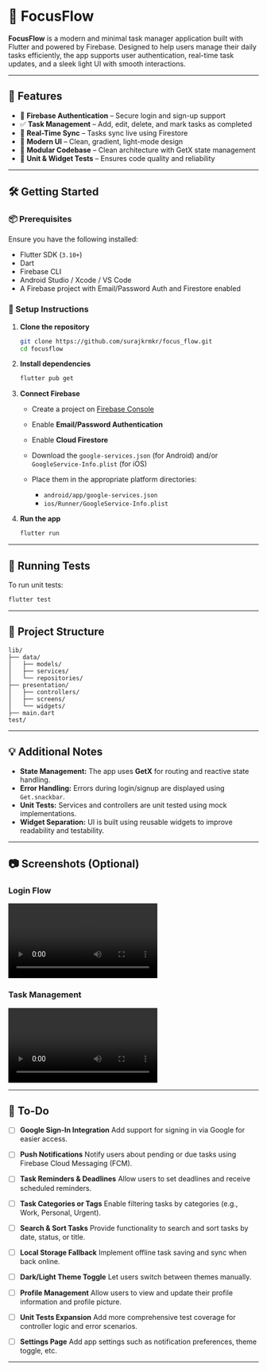 # 🚀 FocusFlow

**FocusFlow** is a modern and minimal task manager application built with Flutter and powered by Firebase. Designed to help users manage their daily tasks efficiently, the app supports user authentication, real-time task updates, and a sleek light UI with smooth interactions.

---

## 🌟 Features

- 🔐 **Firebase Authentication** – Secure login and sign-up support
- ✅ **Task Management** – Add, edit, delete, and mark tasks as completed
- 🔄 **Real-Time Sync** – Tasks sync live using Firestore
- 🎨 **Modern UI** – Clean, gradient, light-mode design
- 🧱 **Modular Codebase** – Clean architecture with GetX state management
- 🧪 **Unit & Widget Tests** – Ensures code quality and reliability

---

## 🛠️ Getting Started

### 📦 Prerequisites

Ensure you have the following installed:

- Flutter SDK (`3.10+`)
- Dart
- Firebase CLI
- Android Studio / Xcode / VS Code
- A Firebase project with Email/Password Auth and Firestore enabled

### 🔧 Setup Instructions

1. **Clone the repository**

   ```bash
   git clone https://github.com/surajkrmkr/focus_flow.git
   cd focusflow
   ```

2. **Install dependencies**

   ```bash
   flutter pub get
   ```

3. **Connect Firebase**

   - Create a project on [Firebase Console](https://console.firebase.google.com/)
   - Enable **Email/Password Authentication**
   - Enable **Cloud Firestore**
   - Download the `google-services.json` (for Android) and/or `GoogleService-Info.plist` (for iOS)
   - Place them in the appropriate platform directories:

     - `android/app/google-services.json`
     - `ios/Runner/GoogleService-Info.plist`

4. **Run the app**

   ```bash
   flutter run
   ```

---

## 🧪 Running Tests

To run unit tests:

```bash
flutter test
```

---

## 📁 Project Structure

```
lib/
├── data/
│   ├── models/
│   ├── services/
│   └── repositories/
├── presentation/
│   ├── controllers/
│   ├── screens/
│   └── widgets/
├── main.dart
test/
```

---

## 💡 Additional Notes

- **State Management:** The app uses **GetX** for routing and reactive state handling.
- **Error Handling:** Errors during login/signup are displayed using `Get.snackbar`.
- **Unit Tests:** Services and controllers are unit tested using mock implementations.
- **Widget Separation:** UI is built using reusable widgets to improve readability and testability.

---

## 📷 Screenshots (Optional)

### Login Flow

![Sample Video](https://github.com/Surajkrmkr/focus_flow/raw/main/screenshots/login.mov)

### Task Management

![Sample Video](https://github.com/Surajkrmkr/focus_flow/raw/main/screenshots/task.mov)

---

## 📝 To-Do

* [ ] **Google Sign-In Integration**
  Add support for signing in via Google for easier access.

* [ ] **Push Notifications**
  Notify users about pending or due tasks using Firebase Cloud Messaging (FCM).

* [ ] **Task Reminders & Deadlines**
  Allow users to set deadlines and receive scheduled reminders.

* [ ] **Task Categories or Tags**
  Enable filtering tasks by categories (e.g., Work, Personal, Urgent).

* [ ] **Search & Sort Tasks**
  Provide functionality to search and sort tasks by date, status, or title.

* [ ] **Local Storage Fallback**
  Implement offline task saving and sync when back online.

* [ ] **Dark/Light Theme Toggle**
  Let users switch between themes manually.

* [ ] **Profile Management**
  Allow users to view and update their profile information and profile picture.

* [ ] **Unit Tests Expansion**
  Add more comprehensive test coverage for controller logic and error scenarios.

* [ ] **Settings Page**
  Add app settings such as notification preferences, theme toggle, etc.

---
